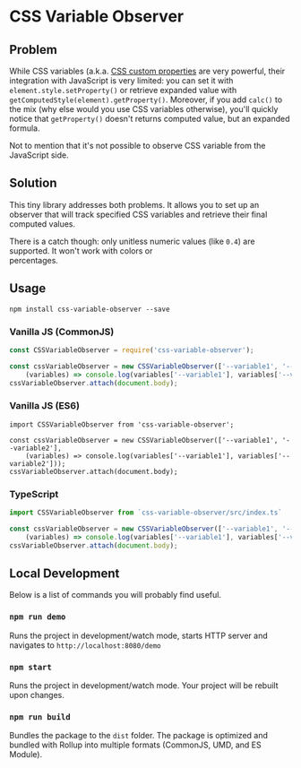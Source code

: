 # CSS Variable Observer

## Problem

While CSS variables (a.k.a. [CSS custom properties](https://developer.mozilla.org/en-US/docs/Web/CSS/Using_CSS_custom_properties) are 
very powerful, their integration with JavaScript is very limited: you can set it with `element.style.setProperty()`
or retrieve expanded value with `getComputedStyle(element).getProperty()`. Moreover, if you add `calc()` to the mix
(why else would you use CSS variables otherwise), you'll quickly notice that `getProperty()` doesn't returns computed
value, but an expanded formula.

Not to mention that it's not possible to observe CSS variable from the JavaScript side.

## Solution

This tiny library addresses both problems. It allows you to set up an observer that will track specified
CSS variables and retrieve their final computed values.

There is a catch though: only unitless numeric values (like `0.4`) are supported. It won't work with colors or  
percentages. 

## Usage

`npm install css-variable-observer --save`

### Vanilla JS (CommonJS)
```js
const CSSVariableObserver = require('css-variable-observer');

const cssVariableObserver = new CSSVariableObserver(['--variable1', '--variable2'],
    (variables) => console.log(variables['--variable1'], variables['--variable2']));
cssVariableObserver.attach(document.body);
```

### Vanilla JS (ES6)
```ecmascript 6
import CSSVariableObserver from 'css-variable-observer';

const cssVariableObserver = new CSSVariableObserver(['--variable1', '--variable2'],
    (variables) => console.log(variables['--variable1'], variables['--variable2']));
cssVariableObserver.attach(document.body);
```

### TypeScript
```typescript
import CSSVariableObserver from `css-variable-observer/src/index.ts`

const cssVariableObserver = new CSSVariableObserver(['--variable1', '--variable2'],
    (variables) => console.log(variables['--variable1'], variables['--variable2']));
cssVariableObserver.attach(document.body);
```

## Local Development

Below is a list of commands you will probably find useful.

### `npm run demo`

Runs the project in development/watch mode, starts HTTP server and navigates to `http://localhost:8080/demo` 

### `npm start`

Runs the project in development/watch mode. Your project will be rebuilt upon changes. 

### `npm run build`

Bundles the package to the `dist` folder.
The package is optimized and bundled with Rollup into multiple formats (CommonJS, UMD, and ES Module).